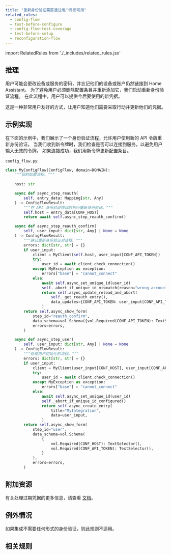 ```yaml
---
title: "重新身份验证需要通过用户界面可用"
related_rules:
  - config-flow
  - test-before-configure
  - config-flow-test-coverage
  - test-before-setup
  - reconfiguration-flow
---
```

import RelatedRules from './_includes/related_rules.jsx'

##  推理

用户可能会更改设备或服务的密码，并忘记他们的设备或账户仍然链接到 Home Assistant。
为了避免用户必须删除配置条目并重新添加它，我们启动重新身份验证流程。
在此流程中，用户可以提供今后要使用的新凭据。

这是一种非常用户友好的方式，让用户知道他们需要采取行动并更新他们的凭据。

## 示例实现

在下面的示例中，我们展示了一个身份验证流程，允许用户使用新的 API 令牌重新身份验证。
当我们收到新令牌时，我们检查是否可以连接到服务，以避免用户输入无效的令牌。
如果连接成功，我们用新令牌更新配置条目。

`config_flow.py`:
```python {6-11,13-35} showLineNumbers
class MyConfigFlow(ConfigFlow, domain=DOMAIN):
    """我的配置流程。"""
    
    host: str

    async def async_step_reauth(
        self, entry_data: Mapping[str, Any]
    ) -> ConfigFlowResult:
        """在 API 身份验证错误时执行重新身份验证。"""
        self.host = entry_data[CONF_HOST]
        return await self.async_step_reauth_confirm()

    async def async_step_reauth_confirm(
        self, user_input: dict[str, Any] | None = None
    ) -> ConfigFlowResult:
        """确认重新身份验证对话框。"""
        errors: dict[str, str] = {}
        if user_input:
            client = MyClient(self.host, user_input[CONF_API_TOKEN])
            try:
                user_id = await client.check_connection()
            except MyException as exception:
                errors["base"] = "cannot_connect"
            else:
                await self.async_set_unique_id(user_id)
                self._abort_if_unique_id_mismatch(reason="wrong_account")
                return self.async_update_reload_and_abort(
                    self._get_reauth_entry(),
                    data_updates={CONF_API_TOKEN: user_input[CONF_API_TOKEN]},
                )
        return self.async_show_form(
            step_id="reauth_confirm",
            data_schema=vol.Schema({vol.Required(CONF_API_TOKEN): TextSelector()}),
            errors=errors,
        )

    async def async_step_user(
        self, user_input: dict[str, Any] | None = None
    ) -> ConfigFlowResult:
        """处理用户初始化的流程。"""
        errors: dict[str, str] = {}
        if user_input:
            client = MyClient(user_input[CONF_HOST], user_input[CONF_API_TOKEN])
            try:
                user_id = await client.check_connection()
            except MyException as exception:
                errors["base"] = "cannot_connect"
            else:
                await self.async_set_unique_id(user_id)
                self._abort_if_unique_id_configured()
                return self.async_create_entry(
                    title="MyIntegration",
                    data=user_input,
                )
        return self.async_show_form(
            step_id="user",
            data_schema=vol.Schema(
                {
                    vol.Required(CONF_HOST): TextSelector(),
                    vol.Required(CONF_API_TOKEN): TextSelector(),
                }
            ),
            errors=errors,
        )
```

## 附加资源

有关处理过期凭据的更多信息，请查看 [文档](/docs/integration_setup_failures#handling-expired-credentials)。

## 例外情况

如果集成不需要任何形式的身份验证，则此规则不适用。

## 相关规则

<RelatedRules relatedRules={frontMatter.related_rules}></RelatedRules>